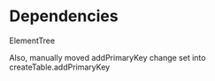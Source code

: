 # Dependencies
ElementTree


Also, manually moved addPrimaryKey change set into createTable.addPrimaryKey
